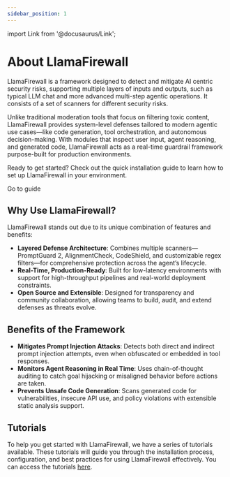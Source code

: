 ```yaml
---
sidebar_position: 1
---
```


import Link from '@docusaurus/Link';

# About LlamaFirewall

LlamaFirewall is a framework designed to detect and mitigate AI centric security risks, supporting multiple layers of inputs and outputs, such as typical LLM chat and more advanced multi-step agentic operations. It consists of a set of scanners for different security risks.

Unlike traditional moderation tools that focus on filtering toxic content, LlamaFirewall provides system-level defenses tailored to modern agentic use cases—like code generation, tool orchestration, and autonomous decision-making. With modules that inspect user input, agent reasoning, and generated code, LlamaFirewall acts as a real-time guardrail framework purpose-built for production environments.

Ready to get started? Check out the quick installation guide to learn how to set up LlamaFirewall in your environment.

<Link
  className="button button--primary button--lg"
  to="getting-started/how-to-use-llamafirewall"
>Go to guide</Link>


## Why Use LlamaFirewall?

LlamaFirewall stands out due to its unique combination of features and benefits:

- **Layered Defense Architecture**: Combines multiple scanners—PromptGuard 2, AlignmentCheck, CodeShield, and customizable regex filters—for comprehensive protection across the agent’s lifecycle.
- **Real-Time, Production-Ready**: Built for low-latency environments with support for high-throughput pipelines and real-world deployment constraints.
- **Open Source and Extensible**: Designed for transparency and community collaboration, allowing teams to build, audit, and extend defenses as threats evolve.

## Benefits of the Framework

- **Mitigates Prompt Injection Attacks**: Detects both direct and indirect prompt injection attempts, even when obfuscated or embedded in tool responses.
- **Monitors Agent Reasoning in Real Time**: Uses chain-of-thought auditing to catch goal hijacking or misaligned behavior before actions are taken.
- **Prevents Unsafe Code Generation**: Scans generated code for vulnerabilities, insecure API use, and policy violations with extensible static analysis support.

## Tutorials

To help you get started with LlamaFirewall, we have a series of tutorials available. These tutorials will guide you through the installation process, configuration, and best practices for using LlamaFirewall effectively. You can access the tutorials [here](/docs/tutorials/prompt-guard-scanner-tutorial).
